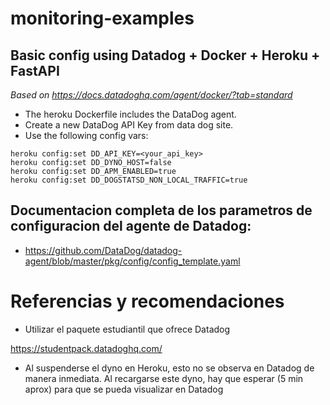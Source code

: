 # monitoring-examples

## Basic config using Datadog + Docker + Heroku + FastAPI

_Based on https://docs.datadoghq.com/agent/docker/?tab=standard_

- The heroku Dockerfile includes the DataDog agent. 
- Create a new DataDog API Key from data dog site. 
- Use the following config vars:
```
heroku config:set DD_API_KEY=<your_api_key>
heroku config:set DD_DYNO_HOST=false
heroku config:set DD_APM_ENABLED=true
heroku config:set DD_DOGSTATSD_NON_LOCAL_TRAFFIC=true
```  


## Documentacion completa de los parametros de configuracion del agente de Datadog:
- https://github.com/DataDog/datadog-agent/blob/master/pkg/config/config_template.yaml

# Referencias y recomendaciones

- Utilizar el paquete estudiantil que ofrece Datadog

https://studentpack.datadoghq.com/

- Al suspenderse el dyno en Heroku, esto no se observa en Datadog de manera inmediata. Al recargarse este dyno, hay que esperar (5 min aprox) para que se pueda visualizar en Datadog 
